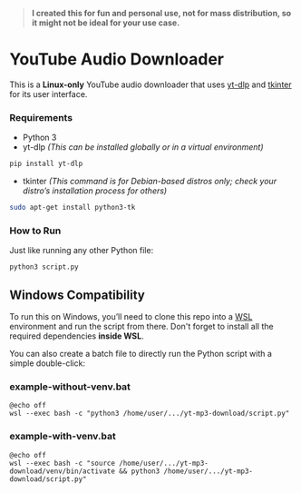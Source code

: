 > **I created this for fun and personal use, not for mass distribution, so it might not be ideal for your use case.**

# YouTube Audio Downloader
This is a **Linux-only** YouTube audio downloader that uses [yt-dlp](https://github.com/yt-dlp/yt-dlp) and [tkinter](https://docs.python.org/3/library/tkinter.html) for its user interface.

### Requirements
- Python 3
- yt-dlp *(This can be installed globally or in a virtual environment)*
```bash
pip install yt-dlp
```
- tkinter *(This command is for Debian-based distros only; check your distro’s installation process for others)*
```bash
sudo apt-get install python3-tk
```

### How to Run
Just like running any other Python file:
```shell
python3 script.py
```

## Windows Compatibility
To run this on Windows, you’ll need to clone this repo into a [WSL](https://learn.microsoft.com/en-us/windows/wsl/install) environment and run the script from there. Don't forget to install all the required dependencies **inside WSL**.

You can also create a batch file to directly run the Python script with a simple double-click:

### example-without-venv.bat
```batch
@echo off
wsl --exec bash -c "python3 /home/user/.../yt-mp3-download/script.py"
```

### example-with-venv.bat
```batch
@echo off
wsl --exec bash -c "source /home/user/.../yt-mp3-download/venv/bin/activate && python3 /home/user/.../yt-mp3-download/script.py"
```
